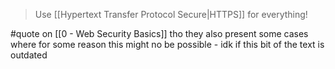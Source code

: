 > Use [[Hypertext Transfer Protocol Secure|HTTPS]] for everything!

#quote on [[0 - Web Security Basics]] tho they also present some cases where for some reason this might no be possible - idk if this bit of the text is outdated
